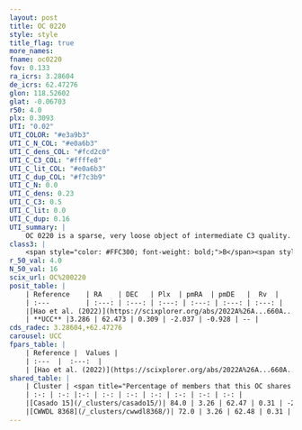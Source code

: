 ```yaml
---
layout: post
title: OC 0220
style: style
title_flag: true
more_names: 
fname: oc0220
fov: 0.133
ra_icrs: 3.28604
de_icrs: 62.47276
glon: 118.52602
glat: -0.06703
r50: 4.0
plx: 0.3093
UTI: "0.02"
UTI_COLOR: "#e3a9b3"
UTI_C_N_COL: "#e0a6b3"
UTI_C_dens_COL: "#fcd2c0"
UTI_C_C3_COL: "#ffffe8"
UTI_C_lit_COL: "#e0a6b3"
UTI_C_dup_COL: "#f7c3b9"
UTI_C_N: 0.0
UTI_C_dens: 0.23
UTI_C_C3: 0.5
UTI_C_lit: 0.0
UTI_C_dup: 0.16
UTI_summary: |
    OC 0220 is a sparse, very loose object of intermediate C3 quality. It was recently reported in the literature.<br><br><span style="color: #99180f; font-weight: bold;">Warning: </span>This is likely a duplicate object, which shares a large percentage of members with at least one previously reported entry.<br><br><span style="color: #99180f; font-weight: bold;">Warning: </span>contains less than 25 stars with <i>P>0.5</i> estimated.
class3: |
    <span style="color: #FFC300; font-weight: bold;">B</span><span style="color: #FFC300; font-weight: bold;">B</span>
r_50_val: 4.0
N_50_val: 16
scix_url: OC%200220
posit_table: |
    | Reference    | RA    | DEC   | Plx  | pmRA  | pmDE   |  Rv  |
    | :---         | :---: | :---: | :---: | :---: | :---: | :---: |
    |[Hao et al. (2022)](https://scixplorer.org/abs/2022A%26A...660A...4H) | 3.314 | 62.472 | 0.326 | -1.992 | -0.885 | -- |
    | **UCC** |3.286 | 62.473 | 0.309 | -2.037 | -0.928 | -- | 
cds_radec: 3.28604,+62.47276
carousel: UCC
fpars_table: |
    | Reference |  Values |
    | :---  |  :---:  |
    | [Hao et al. (2022)](https://scixplorer.org/abs/2022A%26A...660A...4H) | `AG=0.02, age=8.6, Z=0.028` |
shared_table: |
    | Cluster | <span title="Percentage of members that this OC shares with the ones listed">%</span>   | RA   | DEC   | Plx   | pmRA  | pmDE  | Rv | UTI |
    | :-: | :-: |:-: | :-: | :-: | :-: | :-: | :-: | :-: |
    |[Casado 15](/_clusters/casado15/)| 84.0 | 3.26 | 62.47 | 0.31 | -2.08 | -0.92 | -102.11 |0.44 |
    |[CWWDL 8368](/_clusters/cwwdl8368/)| 72.0 | 3.26 | 62.48 | 0.31 | -2.09 | -0.95 | -- |0.03 |
---
```

